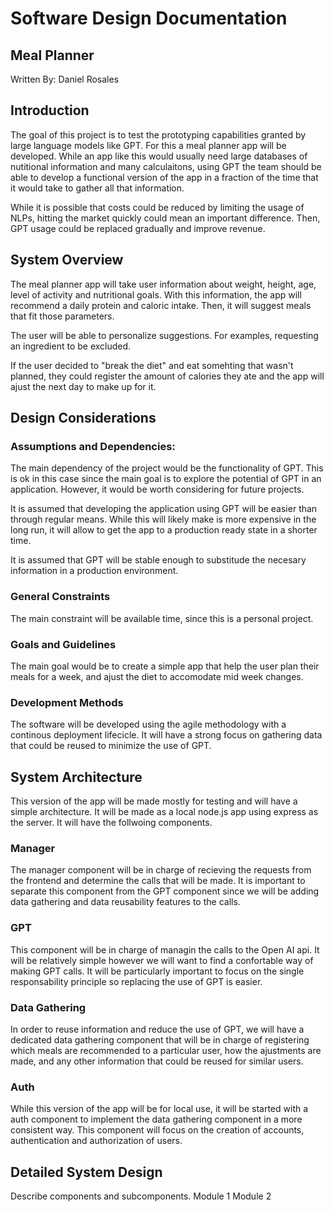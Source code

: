 # Software Design Documentation

## Meal Planner

Written By: Daniel Rosales

## Introduction

The goal of this project is to test the prototyping capabilities granted by large language models like GPT. For this a meal planner app will be developed. While an app like this would usually need large databases of nutitional information and many calculaitons, using GPT the team should be able to develop a functional version of the app in a fraction of the time that it would take to gather all that information.

While it is possible that costs could be reduced by limiting the usage of NLPs, hitting the market quickly could mean an important difference. Then, GPT usage could be replaced gradually and improve revenue.

## System Overview

The meal planner app will take user information about weight, height, age, level of activity and nutritional goals. With this information, the app will recommend a daily protein and caloric intake. Then, it will suggest meals that fit those parameters.

The user will be able to personalize suggestions. For examples, requesting an ingredient to be excluded.

If the user decided to "break the diet" and eat somehting that wasn't planned, they could register the amount of calories they ate and the app will ajust the next day to make up for it.

## Design Considerations

### Assumptions and Dependencies:

The main dependency of the project would be the functionality of GPT. This is ok in this case since the main goal is to explore the potential of GPT in an application. However, it would be worth considering for future projects.

It is assumed that developing the application using GPT will be easier than through regular means. While this will likely make is more expensive in the long run, it will allow to get the app to a production ready state in a shorter time.

It is assumed that GPT will be stable enough to substitude the necesary information in a production environment.

### General Constraints

The main constraint will be available time, since this is a personal project.

### Goals and Guidelines

The main goal would be to create a simple app that help the user plan their meals for a week, and ajust the diet to accomodate mid week changes.

### Development Methods

The software will be developed using the agile methodology with a continous deployment lifecicle. It will have a strong focus on gathering data that could be reused to minimize the use of GPT.

## System Architecture

This version of the app will be made mostly for testing and will have a simple architecture. It will be made as a local node.js app using express as the server. It will have the follwoing components.

### Manager

The manager component will be in charge of recieving the requests from the frontend and determine the calls that will be made. It is important to separate this component from the GPT component since we will be adding data gathering and data reusability features to the calls.

### GPT

This component will be in charge of managin the calls to the Open AI api. It will be relatively simple however we will want to find a confortable way of making GPT calls. It will be particularly important to focus on the single responsability principle so replacing the use of GPT is easier.

### Data Gathering

In order to reuse information and reduce the use of GPT, we will have a dedicated data gathering component that will be in charge of registering which meals are recommended to a particular user, how the ajustments are made, and any other information that could be reused for similar users.

### Auth

While this version of the app will be for local use, it will be started with a auth component to implement the data gathering component in a more consistent way. This component will focus on the creation of accounts, authentication and authorization of users.

## Detailed System Design

Describe components and subcomponents.
Module 1
Module 2

